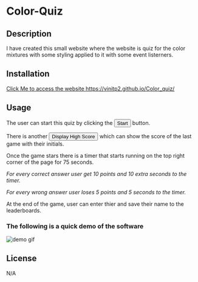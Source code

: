 # Color-Quiz

## Description

I have created this small website where the website is quiz for the color mixtures with some styling applied to it with some event listerners.

## Installation
<a href ="https://vinitp2.github.io/Color_quiz/" target="_blank"> Click Me to access the website </a>
https://vinitp2.github.io/Color_quiz/

## Usage

The user can start this quiz by clicking the <button> Start </button> button.

There is another <button> Display High Score </button> which can show the score of the last game with their initials.

Once the game stars there is a timer that starts running on the top right corner of the page for 75 seconds.
<p>
<I>For every correct answer user get 10 points and 10 extra seconds to the timer.</I>
</p>
<p>
<I>For every wrong answer user loses 5 points and 5 seconds to the timer.</I>
</p>

At the end of the game, user can enter thier and save their name to the leaderboards.

<h3>The following is a quick demo of the software</h3>


![demo gif](https://github.com/vinitp2/Color_quiz/assets/73760964/d196fef8-c360-44d5-a7d9-4c9383c8e7e5)

## License
N/A

